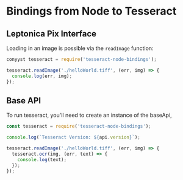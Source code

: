 # Bindings from Node to Tesseract

## Leptonica Pix Interface
Loading in an image is possible via the `readImage` function:
```javascript
conyyst tesseract = require('tesseract-node-bindings');

tesseract.readImage('./helloWorld.tiff', (err, img) => {
  console.log(err, img);
});
```

## Base API

To run tesseract, you'll need to create an instance of the baseApi,

```javascript
const tesseract = require('tesseract-node-bindings');

console.log(`Tesseract Version: ${api.version}`);

tesseract.readImage('./helloWorld.tiff', (err, img) => {
  tesseract.ocr(img, (err, text) => {
    console.log(text);
  });
});
```
